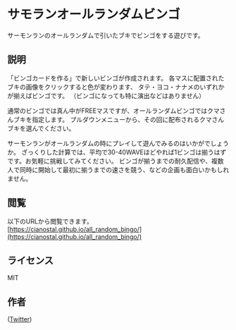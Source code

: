 サモランオールランダムビンゴ
====

サーモンランのオールランダムで引いたブキでビンゴをする遊びです。

## 説明

「ビンゴカードを作る」で新しいビンゴが作成されます。
各マスに配置されたブキの画像をクリックすると色が変わります、
タテ・ヨコ・ナナメのいずれかが揃えばビンゴです。
（ビンゴになっても特に演出などはありません）

通常のビンゴでは真ん中がFREEマスですが、オールランダムビンゴではクマさんブキを指定します。
プルダウンメニューから、その回に配布されるクマさんブキを選んでください。

サーモンランがオールランダムの時にプレイして遊んでみるのはいかがでしょうか。
ざっくりした計算では、平均で30-40WAVEほどやれば1ビンゴは揃うはずです。お気軽に挑戦してみてください。
ビンゴが揃うまでの耐久配信や、複数人で同時に開始して最初に揃うまでの速さを競う、などの企画も面白いかもしれません。


## 閲覧

以下のURLから閲覧できます。  
[https://cianostal.github.io/all_random_bingo/](https://cianostal.github.io/all_random_bingo/)


## ライセンス

MIT



## 作者

 ([Twitter](https://twitter.com/cn_iine))
